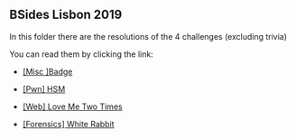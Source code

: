 ## BSides Lisbon 2019

In this folder there are the resolutions of the 4 challenges (excluding trivia)

You can read them by clicking the link:

- [[Misc ]Badge](Badge.md)

- [[Pwn] HSM](HSM.md)

- [[Web] Love Me Two Times](Love%20Me%20Two%20Times.md)

- [[Forensics] White Rabbit](White%20Rabbit.md)